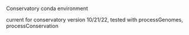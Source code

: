 Conservatory conda environment

current for conservatory version 10/21/22, tested with processGenomes, processConservation
